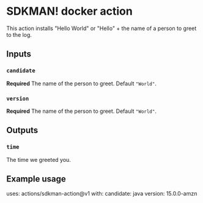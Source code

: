 # SDKMAN! docker action

This action installs "Hello World" or "Hello" + the name of a person to greet to the log.

## Inputs

### `candidate`

**Required** The name of the person to greet. Default `"World"`.

### `version`

**Required** The name of the person to greet. Default `"World"`.

## Outputs

### `time`

The time we greeted you.

## Example usage

uses: actions/sdkman-action@v1
with:
  candidate: java
  version: 15.0.0-amzn
